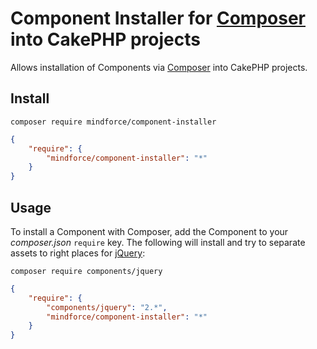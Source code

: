 # Component Installer for [Composer](http://getcomposer.org) into CakePHP projects

Allows installation of Components via [Composer](http://getcomposer.org) into CakePHP projects.

## Install

```
composer require mindforce/component-installer
```

``` json
{
    "require": {
        "mindforce/component-installer": "*"
    }
}
```

## Usage

To install a Component with Composer, add the Component to your *composer.json*
`require` key. The following will install and try to separate assets to right places
for [jQuery](http://jquery.com):

```
composer require components/jquery
```

``` json
{
    "require": {
        "components/jquery": "2.*",
        "mindforce/component-installer": "*"
    }
}
```
